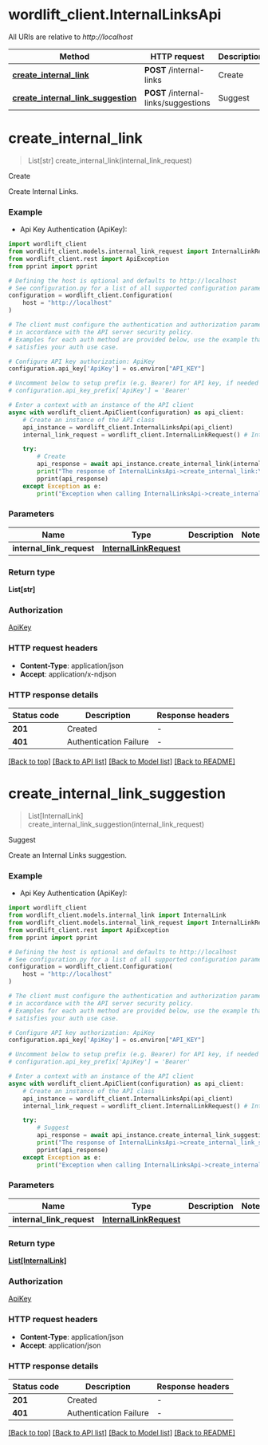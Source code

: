 # wordlift_client.InternalLinksApi

All URIs are relative to *http://localhost*

Method | HTTP request | Description
------------- | ------------- | -------------
[**create_internal_link**](InternalLinksApi.md#create_internal_link) | **POST** /internal-links | Create
[**create_internal_link_suggestion**](InternalLinksApi.md#create_internal_link_suggestion) | **POST** /internal-links/suggestions | Suggest


# **create_internal_link**
> List[str] create_internal_link(internal_link_request)

Create

Create Internal Links.

### Example

* Api Key Authentication (ApiKey):

```python
import wordlift_client
from wordlift_client.models.internal_link_request import InternalLinkRequest
from wordlift_client.rest import ApiException
from pprint import pprint

# Defining the host is optional and defaults to http://localhost
# See configuration.py for a list of all supported configuration parameters.
configuration = wordlift_client.Configuration(
    host = "http://localhost"
)

# The client must configure the authentication and authorization parameters
# in accordance with the API server security policy.
# Examples for each auth method are provided below, use the example that
# satisfies your auth use case.

# Configure API key authorization: ApiKey
configuration.api_key['ApiKey'] = os.environ["API_KEY"]

# Uncomment below to setup prefix (e.g. Bearer) for API key, if needed
# configuration.api_key_prefix['ApiKey'] = 'Bearer'

# Enter a context with an instance of the API client
async with wordlift_client.ApiClient(configuration) as api_client:
    # Create an instance of the API class
    api_instance = wordlift_client.InternalLinksApi(api_client)
    internal_link_request = wordlift_client.InternalLinkRequest() # InternalLinkRequest | 

    try:
        # Create
        api_response = await api_instance.create_internal_link(internal_link_request)
        print("The response of InternalLinksApi->create_internal_link:\n")
        pprint(api_response)
    except Exception as e:
        print("Exception when calling InternalLinksApi->create_internal_link: %s\n" % e)
```



### Parameters


Name | Type | Description  | Notes
------------- | ------------- | ------------- | -------------
 **internal_link_request** | [**InternalLinkRequest**](InternalLinkRequest.md)|  | 

### Return type

**List[str]**

### Authorization

[ApiKey](../README.md#ApiKey)

### HTTP request headers

 - **Content-Type**: application/json
 - **Accept**: application/x-ndjson

### HTTP response details

| Status code | Description | Response headers |
|-------------|-------------|------------------|
**201** | Created |  -  |
**401** | Authentication Failure |  -  |

[[Back to top]](#) [[Back to API list]](../README.md#documentation-for-api-endpoints) [[Back to Model list]](../README.md#documentation-for-models) [[Back to README]](../README.md)

# **create_internal_link_suggestion**
> List[InternalLink] create_internal_link_suggestion(internal_link_request)

Suggest

Create an Internal Links suggestion.

### Example

* Api Key Authentication (ApiKey):

```python
import wordlift_client
from wordlift_client.models.internal_link import InternalLink
from wordlift_client.models.internal_link_request import InternalLinkRequest
from wordlift_client.rest import ApiException
from pprint import pprint

# Defining the host is optional and defaults to http://localhost
# See configuration.py for a list of all supported configuration parameters.
configuration = wordlift_client.Configuration(
    host = "http://localhost"
)

# The client must configure the authentication and authorization parameters
# in accordance with the API server security policy.
# Examples for each auth method are provided below, use the example that
# satisfies your auth use case.

# Configure API key authorization: ApiKey
configuration.api_key['ApiKey'] = os.environ["API_KEY"]

# Uncomment below to setup prefix (e.g. Bearer) for API key, if needed
# configuration.api_key_prefix['ApiKey'] = 'Bearer'

# Enter a context with an instance of the API client
async with wordlift_client.ApiClient(configuration) as api_client:
    # Create an instance of the API class
    api_instance = wordlift_client.InternalLinksApi(api_client)
    internal_link_request = wordlift_client.InternalLinkRequest() # InternalLinkRequest | 

    try:
        # Suggest
        api_response = await api_instance.create_internal_link_suggestion(internal_link_request)
        print("The response of InternalLinksApi->create_internal_link_suggestion:\n")
        pprint(api_response)
    except Exception as e:
        print("Exception when calling InternalLinksApi->create_internal_link_suggestion: %s\n" % e)
```



### Parameters


Name | Type | Description  | Notes
------------- | ------------- | ------------- | -------------
 **internal_link_request** | [**InternalLinkRequest**](InternalLinkRequest.md)|  | 

### Return type

[**List[InternalLink]**](InternalLink.md)

### Authorization

[ApiKey](../README.md#ApiKey)

### HTTP request headers

 - **Content-Type**: application/json
 - **Accept**: application/json

### HTTP response details

| Status code | Description | Response headers |
|-------------|-------------|------------------|
**201** | Created |  -  |
**401** | Authentication Failure |  -  |

[[Back to top]](#) [[Back to API list]](../README.md#documentation-for-api-endpoints) [[Back to Model list]](../README.md#documentation-for-models) [[Back to README]](../README.md)


